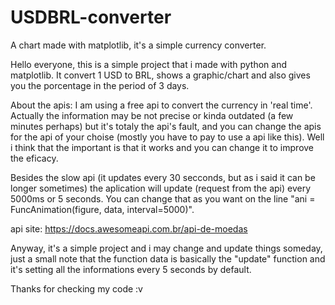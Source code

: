 # USDBRL-converter
A chart made with matplotlib, it's a simple currency converter.

Hello everyone, this is a simple project that i made with python and matplotlib. It convert 1 USD to BRL, shows a graphic/chart and also gives you the porcentage in the period of 3 days.

About the apis:
  I am using a free api to convert the currency in 'real time'. Actually the information may be not precise or kinda outdated (a few minutes perhaps) but it's     totaly the api's fault, and you can change the apis for the api of your choise (mostly you have to pay to use a api like this). Well i think that the             important is that it works and you can change it to improve the eficacy.
   
  Besides the slow api (it updates every 30 secconds, but as i said it can be longer sometimes) the aplication will update (request from the api) every 5000ms or   5 seconds. You can change that as you want on the line "ani = FuncAnimation(figure, data, interval=5000)".
   
   api site: https://docs.awesomeapi.com.br/api-de-moedas

Anyway, it's a simple project and i may change and update things someday, just a small note that the function data is basically the "update" function and it's setting all the informations every 5 seconds by default.

Thanks for checking my code :v
